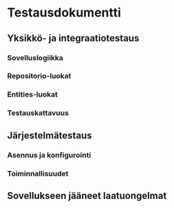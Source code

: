 # Testausdokumentti

## Yksikkö- ja integraatiotestaus

### Sovelluslogiikka

### Repositorio-luokat

### Entities-luokat

### Testauskattavuus

## Järjestelmätestaus

### Asennus ja konfigurointi

### Toiminnallisuudet

## Sovellukseen jääneet laatuongelmat


